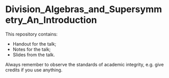 # Division_Algebras_and_Supersymmetry_An_Introduction
This repository contains:
- Handout for the talk;
- Notes for the talk;
- Slides from the talk.

Always remember to observe the standards of academic integrity, e.g. give credits if you use anything. 
